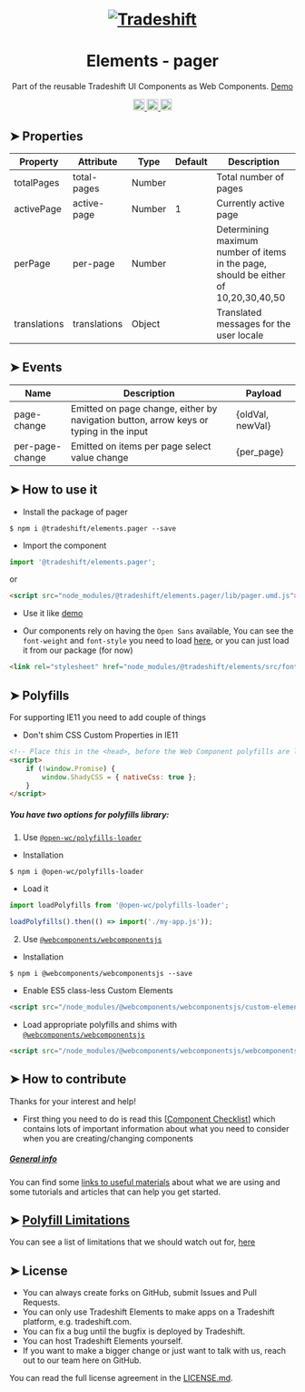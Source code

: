 <h1 align="center">
    <a href="https://tradeshift.com/">
      <img alt="Tradeshift" src="https://tradeshift.com/wp-content/themes/Tradeshift/img/brand/logo-black.png"/>
    </a>
</h1>

<h1 align="center">Elements - pager</h1>

<p align="center">
  Part of the reusable Tradeshift UI Components as Web Components.
    <a href="https://tradeshift.github.io/elements/?path=/story/ts-pager--default">
      Demo
    </a>
</p>

<p align="center">
    <a href="https://www.npmjs.com/package/@tradeshift/elements.pager">
      <img alt="NPM Version" src="https://badgen.net/npm/v/@tradeshift/elements.pager" height="20"/>
    </a>
    <a href="https://npmcharts.com/compare/@tradeshift/elements.pager?minimal=true">
		  <img alt="Downloads per month" src="https://badgen.net/npm/dm/@tradeshift/elements.pager" height="20"/>
		</a>
		<a href="https://www.npmjs.com/browse/depended/@tradeshift/elements.pager">
		  <img alt="Dependent packages" src="https://badgen.net/npm/dependents/@tradeshift/elements.pager" height="20"/>
		</a>
</p>

<style>
  table {
        width:100%;
  }
</style>

## ➤ Properties

| Property     | Attribute    | Type   | Default | Description                                                                         |
| ------------ | ------------ | ------ | ------- | ----------------------------------------------------------------------------------- |
| totalPages   | total-pages  | Number |         | Total number of pages                                                               |
| activePage   | active-page  | Number | 1       | Currently active page                                                               |
| perPage      | per-page     | Number |         | Determining maximum number of items in the page, should be either of 10,20,30,40,50 |
| translations | translations | Object |         | Translated messages for the user locale                                             |

## ➤ Events

| Name            | Description                                                                            | Payload          |
| --------------- | -------------------------------------------------------------------------------------- | ---------------- |
| page-change     | Emitted on page change, either by navigation button, arrow keys or typing in the input | {oldVal, newVal} |
| per-page-change | Emitted on items per page select value change                                          | {per_page}       |

## ➤ How to use it

- Install the package of pager

```shell
$ npm i @tradeshift/elements.pager --save
```

- Import the component

```js
import '@tradeshift/elements.pager';
```

or

```html
<script src="node_modules/@tradeshift/elements.pager/lib/pager.umd.js"></script>
```

- Use it like [demo]("https://tradeshift.github.io/elements/?path=/story/ts-pager--default")

- Our components rely on having the `Open Sans` available, You can see the `font-weight` and `font-style` you need to load [here](https://github.com/Tradeshift/elements/blob/master/packages/core/src/fonts.css), or you can just load it from our package (for now)

```html
<link rel="stylesheet" href="node_modules/@tradeshift/elements/src/fonts.css" />
```

## ➤ Polyfills

For supporting IE11 you need to add couple of things

- Don't shim CSS Custom Properties in IE11

```html
<!-- Place this in the <head>, before the Web Component polyfills are loaded -->
<script>
	if (!window.Promise) {
		window.ShadyCSS = { nativeCss: true };
	}
</script>
```

##### You have two options for polyfills library:

1. Use [`@open-wc/polyfills-loader`](https://github.com/open-wc/open-wc/tree/master/packages/polyfills-loader)

- Installation

```shell
$ npm i @open-wc/polyfills-loader
```

- Load it

```js
import loadPolyfills from '@open-wc/polyfills-loader';

loadPolyfills().then(() => import('./my-app.js'));
```

2. Use [`@webcomponents/webcomponentsjs`](https://github.com/webcomponents/polyfills/tree/master/packages/webcomponentsjs)

- Installation

```hell
$ npm i @webcomponents/webcomponentsjs --save
```

- Enable ES5 class-less Custom Elements

```html
<script src="/node_modules/@webcomponents/webcomponentsjs/custom-elements-es5-adapter.js"></script>
```

- Load appropriate polyfills and shims with [`@webcomponents/webcomponentsjs`](https://github.com/webcomponents/webcomponentsjs)

```html
<script src="/node_modules/@webcomponents/webcomponentsjs/webcomponents-loader.js" defer></script>
```

## ➤ How to contribute

Thanks for your interest and help!

- First thing you need to do is read this [[Component Checklist](https://github.com/Tradeshift/elements/wiki/Component-checklist)] which contains lots of important information about what you need to consider when you are creating/changing components

##### [General info](https://github.com/Tradeshift/elements/wiki/Useful-materials-starter)

You can find some [links to useful materials](https://github.com/Tradeshift/elements/wiki/Useful-materials-starter) about what we are using and some tutorials and articles that can help you get started.

## ➤ [Polyfill Limitations](https://github.com/Tradeshift/elements/wiki/Polyfill-Limitations)

You can see a list of limitations that we should watch out for, [here](https://github.com/Tradeshift/elements/wiki/Polyfill-Limitations)

## ➤ License

- You can always create forks on GitHub, submit Issues and Pull Requests.
- You can only use Tradeshift Elements to make apps on a Tradeshift platform, e.g. tradeshift.com.
- You can fix a bug until the bugfix is deployed by Tradeshift.
- You can host Tradeshift Elements yourself.
- If you want to make a bigger change or just want to talk with us, reach out to our team here on GitHub.

You can read the full license agreement in the [LICENSE.md](https://github.com/Tradeshift/elements/blob/master/LICENSE.md).
